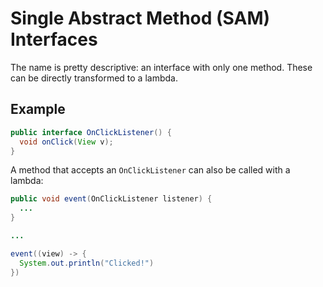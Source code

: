 # Single Abstract Method (SAM) Interfaces
The name is pretty descriptive: an interface with only one method. These can be directly transformed to a lambda.

## Example
```java
public interface OnClickListener() {
  void onClick(View v);
}
```

A method that accepts an `OnClickListener` can also be called with a lambda:

```java
public void event(OnClickListener listener) {
  ...
}

...

event((view) -> {
  System.out.println("Clicked!")
})
```

